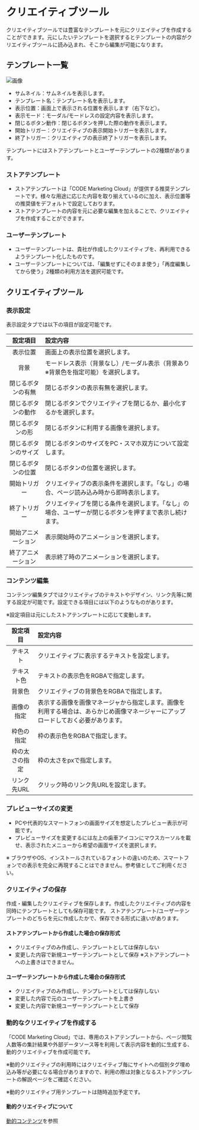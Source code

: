# クリエイティブツール
 
クリエイティブツールでは豊富なテンプレートを元にクリエイティブを作成することができます。元にしたいテンプレートを選択するとテンプレートの内容がクリエイティブツールに読み込まれ、そこから編集が可能になります。

## テンプレート一覧

![画像](/ja/images/store.PNG ) 

* サムネイル：サムネイルを表示します。
* テンプレート名：テンプレート名を表示します。
* 表示位置：画面上で表示される位置を表示します（右下など）。
* 表示モード：モーダル/モードレスの設定内容を表示します。
* 閉じるボタン動作：閉じるボタンを押した際の動作を表示します。
* 開始トリガー：クリエイティブの表示開始トリガーを表示します。
* 終了トリガー：クリエイティブの表示終了トリガーを表示します。

テンプレートにはストアテンプレートとユーザーテンプレートの2種類があります。

### ストアテンプレート
* ストアテンプレートは「CODE Marketing Cloud」が提供する推奨テンプレートです。様々な用途に応じた内容を取り揃えているのに加え、表示位置等の推奨値をデフォルトで設定しております。
* ストアテンプレートの内容を元に必要な編集を加えることで、クリエイティブを作成することができます。

### ユーザーテンプレート
* ユーザーテンプレートは、貴社が作成したクリエイティブを、再利用できるようテンプレート化したものです。
* ユーザーテンプレートについては、「編集せずにそのまま使う」「再度編集してから使う」2種類の利用方法を選択可能です。

## クリエイティブツール

### 表示設定
表示設定タブでは以下の項目が設定可能です。

| 設定項目|設定内容| 
|:-----:|:-----|
| 表示位置 | 画面上の表示位置を選択します。| 
| 背景 | モードレス表示（背景なし）/モーダル表示（背景あり ※背景色を指定可能）を選択します。| 
| 閉じるボタンの有無 | 閉じるボタンの表示有無を選択します。| 
| 閉じるボタンの動作 | 閉じるボタンでクリエイティブを閉じるか、最小化するかを選択します。| 
| 閉じるボタンの形 | 閉じるボタンに利用する画像を選択します。| 
| 閉じるボタンのサイズ | 閉じるボタンのサイズをPC・スマホ双方について設定します。| 
| 閉じるボタンの位置 | 閉じるボタンの位置を選択します。| 
| 開始トリガー | クリエイティブの表示条件を選択します。「なし」の場合、ページ読み込み時から即時表示します。| 
| 終了トリガー | クリエイティブを閉じる条件を選択します。「なし」の場合、ユーザーが閉じるボタンを押すまで表示し続けます。| 
| 開始アニメーション | 表示開始時のアニメーションを選択します。| 
| 終了アニメーション | 表示終了時のアニメーションを選択します。| 


### コンテンツ編集
コンテンツ編集タブではクリエイティブのテキストやデザイン、リンク先等に関する設定が可能です。設定できる項目には以下のようなものがあります。

※設定項目は元にしたストアテンプレートに応じて変動します。


|設定項目|設定内容|
|:-----:|:-----|
|テキスト | クリエイティブに表示するテキストを設定します。|
|テキスト色 | テキストの表示色をRGBAで指定します。|
|背景色 | クリエイティブの背景色をRGBAで指定します。|
|画像の指定 | 表示する画像を画像マネージャから指定します。画像を利用する場合は、あらかじめ画像マネージャーにアップロードしておく必要があります。|
|枠色の指定 | 枠の表示色をRGBAで指定します。|
|枠の太さの指定 | 枠の太さをpxで指定します。|
|リンク先URL | クリック時のリンク先URLを設定します。|


### プレビューサイズの変更
* PCや代表的なスマートフォンの画面サイズを想定したプレビュー表示が可能です。
* プレビューサイズを変更するには左上の歯車アイコンにマウスカーソルを載せ、表示されたメニューから希望の画面サイズを選択します。

※ ブラウザやOS、インストールされているフォントの違いのため、スマートフォンでの表示を完全に再現することはできません。参考値としてご利用ください。


### クリエイティブの保存

作成・編集したクリエイティブを保存します。作成したクリエイティブの内容を同時にテンプレートとしても保存可能です。
ストアテンプレート/ユーザーテンプレートのどちらを元に作成したかで、保存できる形式に違いがあります。

#### ストアテンプレートから作成した場合の保存形式

* クリエイティブのみ作成し、テンプレートとしては保存しない
* 変更した内容で新規ユーザーテンプレートとして保存
※ストアテンプレートへの上書きはできません。

#### ユーザーテンプレートから作成した場合の保存形式

* クリエイティブのみ作成し、テンプレートとしては保存しない
* 変更した内容で元のユーザーテンプレートを上書き
* 変更した内容で新規ユーザーテンプレートとして保存


### 動的なクリエイティブを作成する
「CODE Marketing Cloud」では、専用のストアテンプレートから、ページ閲覧人数等の集計結果や外部データソース等を利用して表示内容を動的に生成する、動的クリエイティブを作成可能です。

※動的クリエイティブの利用時にはクリエイティブ毎にサイトへの個別タグ埋め込み等が必要になる場合がありますので、利用の際は対象となるストアテンプレートの解説ページをご確認ください。

※動的クリエイティブ用テンプレートは随時追加予定です。

#### 動的クリエイティブについて
[動的コンテンツ](/ja/in-browser/dynamic-contents/)を参照
